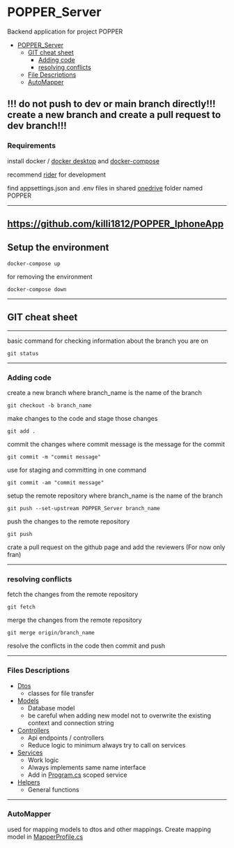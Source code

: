 # POPPER_Server

Backend application for project POPPER
- [POPPER_Server](#popper_server)
  - [GIT cheat sheet](#git-cheat-sheet)
    - [Adding code](#adding-code)
    - [resolving conflicts](#resolving-conflicts)
  - [File Descriptions](#files-descriptions)
  - [AutoMapper](#automapper)

!!! do not push to dev or main branch directly!!!
create a new branch and create a pull request to dev branch!!!
---
### Requirements

install docker / [docker desktop](https://www.docker.com/products/docker-desktop/) and [docker-compose](https://docs.docker.com/compose/install/)

recommend [rider](https://www.jetbrains.com/rider/download/#section=linux) for development

find appsettings.json and .env files in shared [onedrive](https://algebrapou-my.sharepoint.com/:f:/r/personal/fcvok_algebra_hr/Documents/POPPER?csf=1&web=1&e=kZLTLJ) folder named POPPER



---
https://github.com/killi1812/POPPER_IphoneApp
---
## Setup the environment

```
docker-compose up
```

for removing the environment

```
docker-compose down
```
---
## GIT cheat sheet


---
basic command for checking information about the branch you are on
```
git status
```

---
### Adding code

create a new branch where branch_name is the name of the branch

```
git checkout -b branch_name
```

make changes to the code and stage those changes

```
git add .
```

commit the changes where commit message is the message for the commit

```
git commit -m "commit message"
```

use for staging and committing in one command

```
git commit -am "commit message"
```

setup the remote repository where branch_name is the name of the branch

```
git push --set-upstream POPPER_Server branch_name
```

push the changes to the remote repository

```
git push
```

crate a pull request on the github page and add the reviewers (For now only fran)

---
### resolving conflicts

fetch the changes from the remote repository

```
git fetch
```

merge the changes from the remote repository

```
git merge origin/branch_name
```

resolve the conflicts in the code then commit and push

---
### Files Descriptions
- [Dtos](/Dtos/)
  - classes for file transfer
- [Models](/Models/)
  - Database model
  - be careful when adding new model not to overwrite the existing context and connection string
- [Controllers](/Controllers/) 
  - Api endpoints / controllers
  - Reduce logic to minimum always try to call on services
- [Services](/Services/)
  - Work logic
  - Always implements same name interface
  - Add in [Program.cs](/Program.cs) scoped service
- [Helpers](/Helpers)
  - General functions

---
### AutoMapper

used for mapping models to dtos and other mappings.
Create mapping model in [MapperProfile.cs](/Helpers/MapperProfile.cs) 